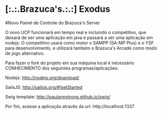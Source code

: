# [:.:.Brazuca's.:.:] Exodus
#Novo Painel de Controle do Brazuca's Server

O novo UCP funcionará em tempo real e incluindo o competitivo, que deixará de ser uma aplicação em java e passará a ser uma aplicação em nodejs.
O competitivo usará como motor o SAMPP (SA-MP Plus) e o YSF para desenvolvimento, e utilizará também o Brazuca's Arcade como modo de jogo alternativo.

Para fazer o fork do projeto em sua máquina local é necessário CONHECIMENTO dos seguintes programas/aplicações:

Nodejs: http://nodejs.org/download/

SailsJS: http://sailsjs.org/#!getStarted

Swig template: http://paularmstrong.github.io/swig/

Por fim, acesse a aplicação através da url:
http://localhost:1337